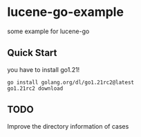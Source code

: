 # lucene-go-example

some example for lucene-go

## Quick Start

you have to install go1.21!

```shell
go install golang.org/dl/go1.21rc2@latest
go1.21rc2 download
```

## TODO

Improve the directory information of cases

